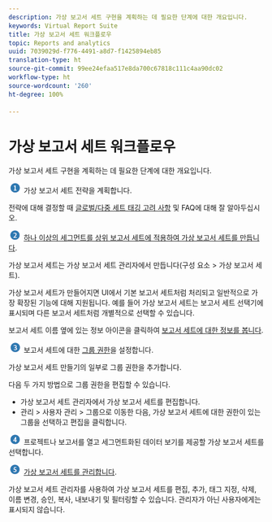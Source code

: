 ```yaml
---
description: 가상 보고서 세트 구현을 계획하는 데 필요한 단계에 대한 개요입니다.
keywords: Virtual Report Suite
title: 가상 보고서 세트 워크플로우
topic: Reports and analytics
uuid: 7039029d-f776-4491-a8d7-f1425894eb85
translation-type: ht
source-git-commit: 99ee24efaa517e8da700c67818c111c4aa90dc02
workflow-type: ht
source-wordcount: '260'
ht-degree: 100%

---
```



# 가상 보고서 세트 워크플로우

가상 보고서 세트 구현을 계획하는 데 필요한 단계에 대한 개요입니다.

![](assets/step1_icon.png) 가상 보고서 세트 전략을 계획합니다.

전략에 대해 결정할 때 [글로벌/다중 세트 태깅 고려 사항](/help/components/vrs/vrs-considerations.md) 및 FAQ에 대해 잘 알아두십시오.

![](assets/step2_icon.png) [하나 이상의 세그먼트를 상위 보고서 세트에 적용하여 가상 보고서 세트를 만듭니다](/help/components/vrs/c-workflow-vrs/vrs-create.md).

가상 보고서 세트는 가상 보고서 세트 관리자에서 만듭니다(구성 요소 > 가상 보고서 세트).

가상 보고서 세트가 만들어지면 UI에서 기본 보고서 세트처럼 처리되고 일반적으로 가장 확장된 기능에 대해 지원됩니다. 예를 들어 가상 보고서 세트는 보고서 세트 선택기에 표시되며 다른 보고서 세트처럼 개별적으로 선택할 수 있습니다.

보고서 세트 이름 옆에 있는 정보 아이콘을 클릭하여 [보고서 세트에 대한 정보를 봅니다](/help/components/vrs/c-workflow-vrs/vrs-view.md).

![](assets/step3_icon.png) 보고서 세트에 대한 [그룹 권한](/help/components/vrs/c-workflow-vrs/vrs-create.md)을 설정합니다.

가상 보고서 세트 만들기의 일부로 그룹 권한을 추가합니다.

다음 두 가지 방법으로 그룹 권한을 편집할 수 있습니다.

* 가상 보고서 세트 관리자에서 가상 보고서 세트를 편집합니다.
* 관리 > 사용자 관리 > 그룹으로 이동한 다음, 가상 보고서 세트에 대한 권한이 있는 그룹을 선택하고 편집을 클릭합니다.

![](assets/step4_icon.png) 프로젝트나 보고서를 열고 세그먼트화된 데이터 보기를 제공할 가상 보고서 세트를 선택합니다.

![](assets/step5_icon.png) [가상 보고서 세트를 관리합니다](/help/components/vrs/c-workflow-vrs/vrs-manage.md).

가상 보고서 세트 관리자를 사용하여 가상 보고서 세트를 편집, 추가, 태그 지정, 삭제, 이름 변경, 승인, 복사, 내보내기 및 필터링할 수 있습니다. 관리자가 아닌 사용자에게는 표시되지 않습니다.
